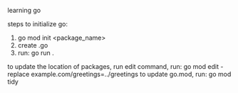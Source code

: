 learning go

steps to initialize go:
1. go mod init <package_name>
2. create <filename>.go
3. run: go run .

to update the location of packages, run edit command, run: go mod edit -replace example.com/greetings=../greetings
to update go.mod, run: go mod tidy